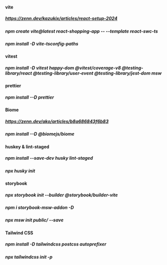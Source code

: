 #### vite
##### https://zenn.dev/kazukix/articles/react-setup-2024
##### npm create vite@latest react-shopping-app -- --template react-swc-ts
##### npm install -D vite-tsconfig-paths

#### vitest
##### npm install -D vitest happy-dom @vitest/coverage-v8 @testing-library/react @testing-library/user-event @testing-library/jest-dom msw

#### prettier
##### npm install --D prettier

#### Biome
##### https://zenn.dev/ako/articles/b8a686843f6b83
##### npm install --D @biomejs/biome

#### huskey & lint-staged
##### npm install --save-dev husky lint-staged
##### npx husky init

#### storybook
##### npx storybook init --builder @storybook/builder-vite
##### npm i storybook-msw-addon -D
##### npx msw init public/ --save

#### Tailwind CSS
##### npm install -D tailwindcss postcss autoprefixer
##### npx tailwindcss init -p
